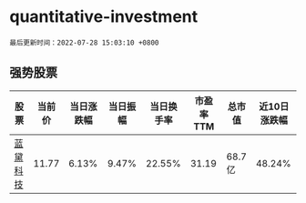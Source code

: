 # quantitative-investment

`最后更新时间：2022-07-28 15:03:10 +0800`

## 强势股票

|股票|当前价|当日涨跌幅|当日振幅|当日换手率|市盈率TTM|总市值|近10日涨跌幅|
|----|----|----|----|----|----|----|----|
|[蓝黛科技](https://xueqiu.com/S/SZ002765)|11.77|6.13%|9.47%|22.55%|31.19|68.7亿|48.24%|
